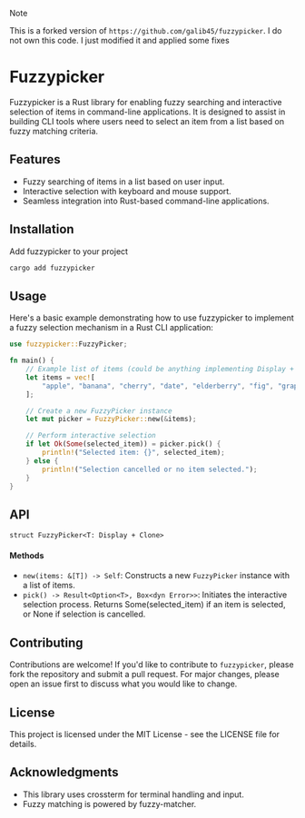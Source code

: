 > [!NOTE]
> This is a forked version of `https://github.com/galib45/fuzzypicker`.
> I do not own this code. I just modified it and applied some fixes

# Fuzzypicker

Fuzzypicker is a Rust library for enabling fuzzy searching and interactive selection of items in command-line applications. It is designed to assist in building CLI tools where users need to select an item from a list based on fuzzy matching criteria.

## Features

- Fuzzy searching of items in a list based on user input.
- Interactive selection with keyboard and mouse support.
- Seamless integration into Rust-based command-line applications.

## Installation

Add fuzzypicker to your project

```bash
cargo add fuzzypicker
```

## Usage

Here's a basic example demonstrating how to use fuzzypicker to implement a fuzzy selection mechanism in a Rust CLI application:

```rust
use fuzzypicker::FuzzyPicker;

fn main() {
    // Example list of items (could be anything implementing Display + Clone)
    let items = vec![
        "apple", "banana", "cherry", "date", "elderberry", "fig", "grape", "honeydew",
    ];

    // Create a new FuzzyPicker instance
    let mut picker = FuzzyPicker::new(&items);

    // Perform interactive selection
    if let Ok(Some(selected_item)) = picker.pick() {
        println!("Selected item: {}", selected_item);
    } else {
        println!("Selection cancelled or no item selected.");
    }
}
```

## API

`struct FuzzyPicker<T: Display + Clone>`

#### Methods

- `new(items: &[T]) -> Self`: Constructs a new `FuzzyPicker` instance with a list of items.
- `pick() -> Result<Option<T>, Box<dyn Error>>`: Initiates the interactive selection process. Returns Some(selected_item) if an item is selected, or None if selection is cancelled.

## Contributing

Contributions are welcome! If you'd like to contribute to `fuzzypicker`, please fork the repository and submit a pull request. For major changes, please open an issue first to discuss what you would like to change.

## License

This project is licensed under the MIT License - see the LICENSE file for details.

## Acknowledgments

- This library uses crossterm for terminal handling and input.
- Fuzzy matching is powered by fuzzy-matcher.

